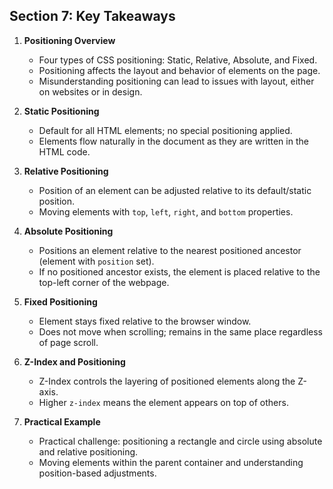 ## Section 7: Key Takeaways

1. **Positioning Overview**

   - Four types of CSS positioning: Static, Relative, Absolute, and Fixed.
   - Positioning affects the layout and behavior of elements on the page.
   - Misunderstanding positioning can lead to issues with layout, either on websites or in design.

2. **Static Positioning**

   - Default for all HTML elements; no special positioning applied.
   - Elements flow naturally in the document as they are written in the HTML code.

3. **Relative Positioning**

   - Position of an element can be adjusted relative to its default/static position.
   - Moving elements with `top`, `left`, `right`, and `bottom` properties.

4. **Absolute Positioning**

   - Positions an element relative to the nearest positioned ancestor (element with `position` set).
   - If no positioned ancestor exists, the element is placed relative to the top-left corner of the webpage.

5. **Fixed Positioning**

   - Element stays fixed relative to the browser window.
   - Does not move when scrolling; remains in the same place regardless of page scroll.

6. **Z-Index and Positioning**

   - Z-Index controls the layering of positioned elements along the Z-axis.
   - Higher `z-index` means the element appears on top of others.

7. **Practical Example**
   - Practical challenge: positioning a rectangle and circle using absolute and relative positioning.
   - Moving elements within the parent container and understanding position-based adjustments.
